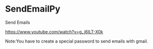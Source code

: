 # SendEmailPy
Send Emails

https://www.youtube.com/watch?v=g_j6ILT-X0k

Note:You have to create a special password to send emails with gmail.
